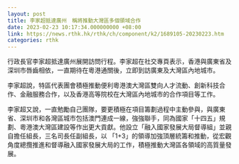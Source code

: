 ```yaml
---
layout: post
title: 李家超抵達廣州　稱將推動大灣區多個領域合作
date: 2023-02-23 10:17:34.000000000 +08:00
link: https://news.rthk.hk/rthk/ch/component/k2/1689105-20230223.htm
categories: rthk
---
```


行政長官李家超抵達廣州展開訪問行程。李家超在社交專頁表示，香港與廣東省及深圳市唇齒相依，一直期待在粵港通關後，立即到訪廣東及大灣區內地城市。

李家超說，特區代表團會積極推動便利粵港澳大灣區雙向人才流動、創新科技合作、金融服務合作，以及香港高等院校在大灣區內地城市的合作項目等工作。

李家超又說，一直勉勵自己團隊，要更積極在項目籌劃過程中主動參與，與廣東省、深圳市和各灣區城市包括澳門連成一線，強強聯手，同為國家「十四五」規劃、粵港澳大灣區建設等作出更大貢獻。他設立「融入國家發展大局督導組」並親自擔任組長，三名司長任副組長，以 「1+3」的領導加強頂層統籌和推動，從宏觀角度總攬推進和督導融入國家發展大局的工作，積極推動大灣區各領域的高質量發展。
